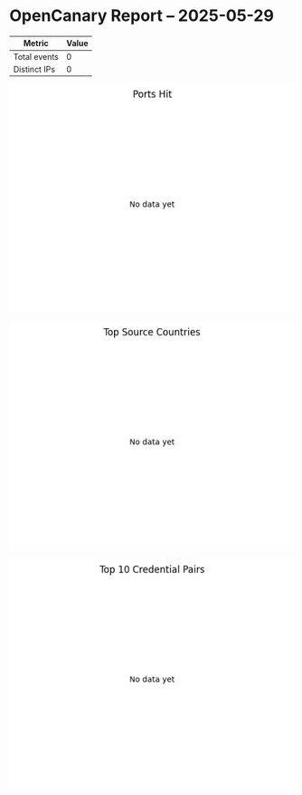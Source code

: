 # OpenCanary Report – 2025-05-29

| Metric        | Value |
|---------------|-------|
| Total events  | 0 |
| Distinct IPs  | 0 |

![Ports](ports_pie.png)

![Countries](countries_bar.png)

![Credentials](creds_bar.png)
